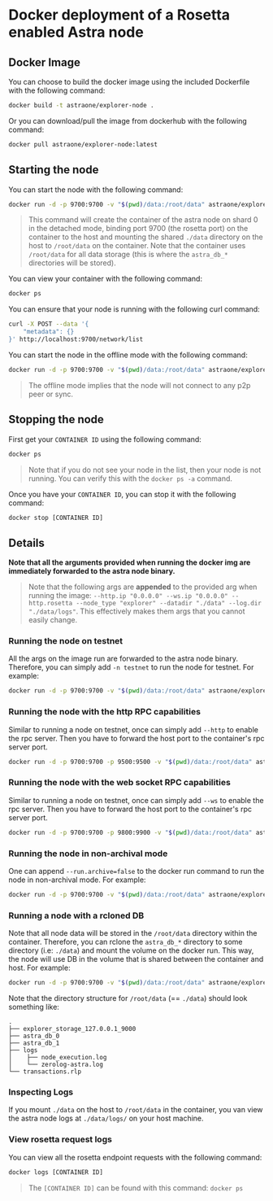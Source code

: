 # Docker deployment of a Rosetta enabled Astra node

## Docker Image
You can choose to build the docker image using the included Dockerfile with the following command:
```bash
docker build -t astraone/explorer-node . 
```

Or you can download/pull the image from dockerhub with the following command:
```bash
docker pull astraone/explorer-node:latest
```

## Starting the node
You can start the node with the following command:
```bash
docker run -d -p 9700:9700 -v "$(pwd)/data:/root/data" astraone/explorer-node --run.shard=0 
```
> This command will create the container of the astra node on shard 0 in the detached mode, 
> binding port 9700 (the rosetta port) on the container to the host and mounting the shared 
> `./data` directory on the host to `/root/data` on the container. Note that the container
> uses `/root/data` for all data storage (this is where the `astra_db_*` directories will be stored).

You can view your container with the following command:
```bash
docker ps 
```

You can ensure that your node is running with the following curl command:
```bash
curl -X POST --data '{
    "metadata": {}
}' http://localhost:9700/network/list
```

You can start the node in the offline mode with the following command:
```bash
docker run -d -p 9700:9700 -v "$(pwd)/data:/root/data" astraone/explorer-node --run.shard=0 --run.offline 
```
> The offline mode implies that the node will not connect to any p2p peer or sync.


## Stopping the node
First get your `CONTAINER ID` using the following command:
```bash
docker ps
```
> Note that if you do not see your node in the list, then your node is not running.
> You can verify this with the `docker ps -a` command.

Once you have your `CONTAINER ID`, you can stop it with the following command:
```bash
docker stop [CONTAINER ID]
```

## Details

**Note that all the arguments provided when running the docker img are immediately forwarded to the astra node binary.**
> Note that the following args are **appended** to the provided arg when running the image: 
> `--http.ip "0.0.0.0" --ws.ip "0.0.0.0" --http.rosetta --node_type "explorer" --datadir "./data" --log.dir "./data/logs"`.
> This effectively makes them args that you cannot easily change.  

### Running the node on testnet
All the args on the image run are forwarded to the astra node binary. Therefore, you can simply add `-n testnet` to 
run the node for testnet. For example:
```bash 
docker run -d -p 9700:9700 -v "$(pwd)/data:/root/data" astraone/explorer-node --run.shard=0 -n testnet
```

### Running the node with the http RPC capabilities 
Similar to running a node on testnet, once can simply add `--http` to enable the rpc server. Then you have to forward
the host port to the container's rpc server port.
```bash
docker run -d -p 9700:9700 -p 9500:9500 -v "$(pwd)/data:/root/data" astraone/explorer-node --run.shard=0 -n testnet --http
```

### Running the node with the web socket RPC capabilities 
Similar to running a node on testnet, once can simply add `--ws` to enable the rpc server. Then you have to forward
the host port to the container's rpc server port.
```bash
docker run -d -p 9700:9700 -p 9800:9900 -v "$(pwd)/data:/root/data" astraone/explorer-node --run.shard=0 -n testnet --ws
```

### Running the node in non-archival mode
One can append `--run.archive=false` to the docker run command to run the node in non-archival mode. For example:
```bash 
docker run -d -p 9700:9700 -v "$(pwd)/data:/root/data" astraone/explorer-node --run.shard=0 -n testnet --run.archive=false
```

### Running a node with a rcloned DB
Note that all node data will be stored in the `/root/data` directory within the container. Therefore, you can rclone
the `astra_db_*` directory to some directory (i.e: `./data`) and mount the volume on the docker run. 
This way, the node will use DB in the volume that is shared between the container and host. For example: 
```bash 
docker run -d -p 9700:9700 -v "$(pwd)/data:/root/data" astraone/explorer-node --run.shard=0
```

Note that the directory structure for `/root/data` (== `./data`) should look something like:
```
.
├── explorer_storage_127.0.0.1_9000
├── astra_db_0
├── astra_db_1
├── logs
│    ├── node_execution.log
│    └── zerolog-astra.log
└── transactions.rlp
``` 

### Inspecting Logs
If you mount `./data` on the host to `/root/data` in the container, you van view the astra node logs at
`./data/logs/` on your host machine.

### View rosetta request logs
You can view all the rosetta endpoint requests with the following command:
```bash
docker logs [CONTAINER ID]
```
> The `[CONTAINER ID]` can be found with this command: `docker ps`
